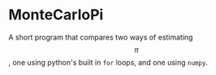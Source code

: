 # MonteCarloPi
A short program that compares two ways of estimating $$\pi$$, one using python's built in `for` loops, and one using `numpy`.
